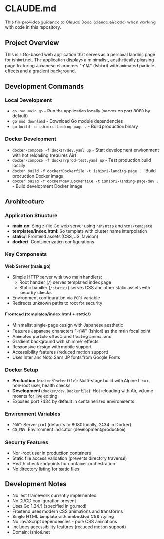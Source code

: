 # CLAUDE.md

This file provides guidance to Claude Code (claude.ai/code) when working with code in this repository.

## Project Overview

This is a Go-based web application that serves as a personal landing page for ishiori.net. The application displays a minimalist, aesthetically pleasing page featuring Japanese characters "イ栞" (Ishiori) with animated particle effects and a gradient background.

## Development Commands

### Local Development
- `go run main.go` - Run the application locally (serves on port 8080 by default)
- `go mod download` - Download Go module dependencies
- `go build -o ishiori-landing-page .` - Build production binary

### Docker Development
- `docker-compose -f docker/dev.yaml up` - Start development environment with hot reloading (requires Air)
- `docker-compose -f docker/prod-test.yaml up` - Test production build locally
- `docker build -f docker/Dockerfile -t ishiori-landing-page .` - Build production Docker image
- `docker build -f docker/dev.Dockerfile -t ishiori-landing-page-dev .` - Build development Docker image

## Architecture

### Application Structure
- **main.go**: Single-file Go web server using `net/http` and `html/template`
- **templates/index.html**: Go template with cluster name interpolation
- **static/**: Frontend assets (CSS, JS, favicon)
- **docker/**: Containerization configurations

### Key Components

#### Web Server (main.go)
- Simple HTTP server with two main handlers:
  - Root handler (`/`) serves templated index page
  - Static handler (`/static/`) serves CSS and other static assets with security checks
- Environment configuration via `PORT` variable
- Redirects unknown paths to root for security

#### Frontend (templates/index.html + static/)
- Minimalist single-page design with Japanese aesthetic
- Features Japanese characters "イ栞" (Ishiori) as the main focal point
- Animated particle effects and floating animations
- Gradient background with shimmer effects
- Responsive design with mobile support
- Accessibility features (reduced motion support)
- Uses Inter and Noto Sans JP fonts from Google Fonts

### Docker Setup
- **Production** (`docker/Dockerfile`): Multi-stage build with Alpine Linux, non-root user, health checks
- **Development** (`docker/dev.Dockerfile`): Hot reloading with Air, volume mounts for live editing
- Exposes port 2434 by default in containerized environments

### Environment Variables
- `PORT`: Server port (defaults to 8080 locally, 2434 in Docker)
- `GO_ENV`: Environment indicator (development/production)

### Security Features
- Non-root user in production containers
- Static file access validation (prevents directory traversal)
- Health check endpoints for container orchestration
- No directory listing for static files

## Development Notes

- No test framework currently implemented
- No CI/CD configuration present
- Uses Go 1.24.5 (specified in go.mod)
- Frontend uses modern CSS animations and transforms
- Single HTML template with embedded CSS styling
- No JavaScript dependencies - pure CSS animations
- Includes accessibility features (reduced motion support)
- Domain: ishiori.net